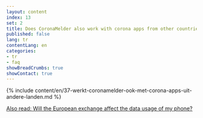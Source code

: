 ```yaml
---
layout: content
index: 13
set: 2
title: Does CoronaMelder also work with corona apps from other countries?
published: false
lang: tr
contentLang: en
categories:
- tr
- faq
showBreadCrumbs: true
showContact: true
---
```

{% include content/en/37-werkt-coronamelder-ook-met-corona-apps-uit-andere-landen.md %}

[Also read: Will the European exchange affect the data usage of my phone?](/tr/faq/38-heeft-de-europese-uitwisseling-gevolgen-voor-het-dataverbruik-van-mijn-telefoon/)
